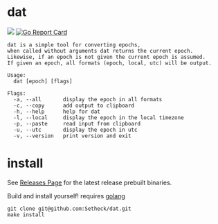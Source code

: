 # dat

![](https://github.com/setheck/dat/workflows/Go/badge.svg) [![Go Report Card](https://goreportcard.com/badge/github.com/setheck/dat)](https://goreportcard.com/report/github.com/setheck/dat)

```
dat is a simple tool for converting epochs,
when called without arguments dat returns the current epoch.
Likewise, if an epoch is not given the current epoch is assumed.
If given an epoch, all formats (epoch, local, utc) will be output.

Usage:
  dat [epoch] [flags]

Flags:
  -a, --all       display the epoch in all formats
  -c, --copy      add output to clipboard
  -h, --help      help for dat
  -l, --local     display the epoch in the local timezone
  -p, --paste     read input from clipboard
  -u, --utc       display the epoch in utc
  -v, --version   print version and exit

```

# install
See [Releases Page](https://github.com/Setheck/dat/releases) for the latest release prebuilt binaries.

Build and install yourself!
requires [golang](https://golang.org/doc/install)
```
git clone git@github.com:Setheck/dat.git
make install
```
 